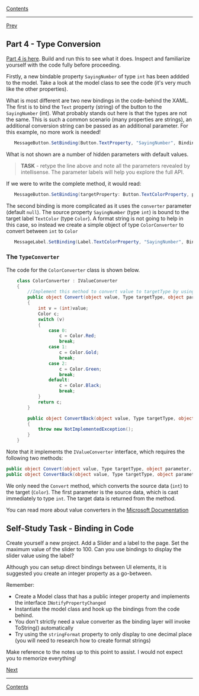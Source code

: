 [Contents](README.md)

----


[Prev](mvvm-3.md)


## Part 4 - Type Conversion
[Part 4 is here](/code/Chapter2/Bindings/HelloBindings-04). Build and run this to see what it does. Inspect and familiarize yourself with the code fully before proceeding.

Firstly, a new bindable property `SayingNumber` of type `int` has been addded to the model. Take a look at the model class to see the code (it's very much like the other properties).

What is most different are two new bindings in the code-behind the XAML. The first is to bind the `Text` property (string) of the button to the `SayingNumber` (int). What probably stands out here is that the types are not the same. This is such a common scenario (many properties are strings), an additional conversion string can be passed as an additional parameter. For this example, no more work is needed!

```C#
   MessageButton.SetBinding(Button.TextProperty, "SayingNumber", BindingMode.OneWay, null, "Saying {0:d}");
```

What is not shown are a number of hidden parameters with default values. 

> **TASK** - retype the line above and note all the parameters revealed by intellisense. The parameter labels will help you explore the full API.

If we were to write the complete method, it would read:

```C#
   MessageButton.SetBinding(targetProperty: Button.TextColorProperty, path: "SayingNumber", mode: BindingMode.OneTime, converter: null, stringFormat: "Saying {0:d}");              )
```

The second binding is more complicated as it uses the `converter` parameter (default `null`). The source property `SayingNumber` (type `int`) is bound to the target label `TextColor` (type `Color`). A format string is not going to help in this case, so instead we create a simple object of type `ColorConverter` to convert between `int` to `Color`

```C#
   MessageLabel.SetBinding(Label.TextColorProperty, "SayingNumber", BindingMode.OneWay, new ColorConverter());
```

### The `TypeConverter` 
The code for the `ColorConverter` class is shown below. 

```C#
    class ColorConverter : IValueConverter
    {
        //Implement this method to convert value to targetType by using parameter and culture.
        public object Convert(object value, Type targetType, object parameter, CultureInfo culture)
        {
            int v = (int)value;
            Color c;
            switch (v)
            {
                case 0:
                    c = Color.Red;
                    break;
                case 1:
                    c = Color.Gold;
                    break;
                case 2:
                    c = Color.Green;
                    break;
                default:
                    c = Color.Black;
                    break;
            }
            return c;
        }

        public object ConvertBack(object value, Type targetType, object parameter, CultureInfo culture)
        {
            throw new NotImplementedException();
        }
    }
```    

Note that it implements the `IValueConverter` interface, which requires the following two methods:

```C#
public object Convert(object value, Type targetType, object parameter, CultureInfo culture); // int to Color
public object ConvertBack(object value, Type targetType, object parameter, CultureInfo culture); Color to int
```

We only need the `Convert` method, which converts the source data (`int`) to the target (`Color`). The first parameter is the source data, which is cast immediately to type `int`. The target data is returned from the method. 

You can read more about value converters in the [Microsoft Documentation](https://docs.microsoft.com/xamarin/xamarin-forms/app-fundamentals/data-binding/converters)


## Self-Study Task - Binding in Code
Create yourself a new project. Add a Slider and a label to the page. Set the maximum value of the slider to 100. Can you use bindings to display the slider value using the label?

Although you can setup direct bindings between UI elements, it is suggested you create an integer property as a go-between.

Remember:

* Create a Model class that has a public integer property and implements the interface `INotifyPropertyChanged`
* Instantiate the model class and hook up the bindings from the code behind.
* You don't strictly need a value converter as the binding layer will invoke ToString() automatically
* Try using the `stringFormat` property to only display to one decimal place (you will need to research how to create format strings)

Make reference to the notes up to this point to assist. I would not expect you to memorize everything!

 [Next](mvvm-5.md)

----

[Contents](README.md)
